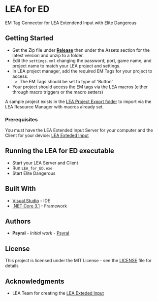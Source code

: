 # LEA for ED

EM Tag Connector for LEA Extendend Input with Elite Dangerous

## Getting Started

* Get the Zip file under **[Release](https://github.com/Psyral/LEA_for_ED/releases)** then under the Assets section for the latest version and unzip to a folder.
* Edit the `settings.xml` changing the password, port, game name, and project name to match your LEA project and settings.
* In LEA project manager, add the required EM Tags for your project to access.
  * The EM Tags should be set to type of 'Button'
* Your project should access the EM tags via the LEA macros (either through macro triggers or the macro setters)

A sample project exists in the [LEA Project Export folder](https://github.com/Psyral/LEA_for_ED/tree/master/LEA%20Project%20Export) to import via the LEA Resource Manager with macros already set.

### Prerequisites

You must have the LEA Extended Input Server for your computer and the Client for your device: 
[LEA Exteded Input](https://www.leaextendedinput.com/)

## Running the LEA for ED executable

* Start your LEA Server and Client
* Run `LEA_for_ED.exe`
* Start Elite Dangerous

## Built With

* [Visual Studio](https://visualstudio.microsoft.com/) - IDE
* [.NET Core 3.1](https://dotnet.microsoft.com/download/dotnet-core) - Framework

## Authors

* **Psyral** - *Initial work* - [Psyral](https://github.com/Psyral)

## License

This project is licensed under the MIT License - see the [LICENSE](https://github.com/Psyral/LEA_for_ED/blob/master/LICENSE) file for details

## Acknowledgments

* LEA Team for creating the [LEA Exteded Input](https://www.leaextendedinput.com/)
